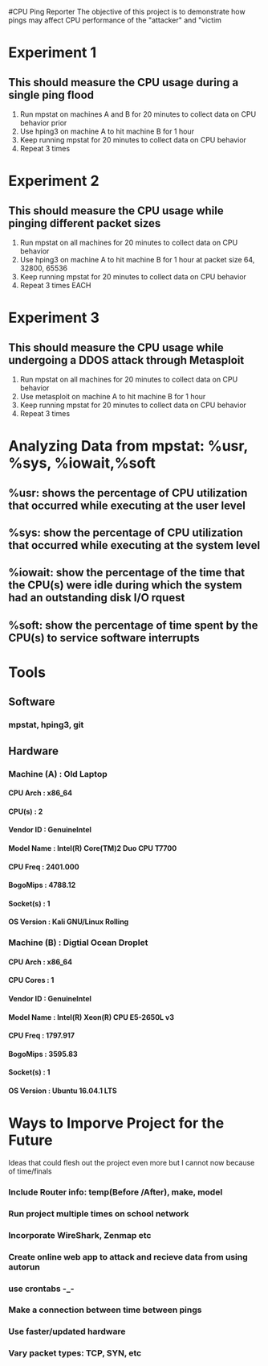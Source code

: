 #CPU Ping Reporter
The objective of this project is to demonstrate how pings may affect CPU performance of the "attacker" and "victim
# Experiment 1 
## This should measure the CPU usage during a single ping flood
1. Run mpstat on machines A and B for 20 minutes to collect data on CPU behavior prior
2. Use hping3 on machine A to hit machine B for 1 hour
3. Keep running mpstat for 20 minutes to collect data on CPU behavior
4. Repeat 3 times

# Experiment 2
## This should measure the CPU usage while pinging different packet sizes
1. Run mpstat on all machines for 20 minutes to collect data on CPU behavior
2. Use hping3 on machine A to hit machine B for 1 hour at packet size 64, 32800, 65536
3. Keep running mpstat for 20 minutes to collect data on CPU behavior
4. Repeat 3 times EACH

# Experiment 3
## This should measure the CPU usage while undergoing a DDOS attack through Metasploit
1. Run mpstat on all machines for 20 minutes to collect data on CPU behavior
2. Use metasploit on machine A to hit machine B for 1 hour
3. Keep running mpstat for 20 minutes to collect data on CPU behavior
4. Repeat 3 times

# Analyzing Data from mpstat: %usr, %sys, %iowait,%soft
## %usr: shows the percentage of CPU utilization that occurred while executing at the user level
## %sys: show the percentage of CPU utilization that occurred while executing at the system level
## %iowait: show the percentage of the time that the CPU(s) were idle during which the system had an outstanding disk I/O rquest 
## %soft: show the percentage of time spent by the CPU(s) to service software interrupts

# Tools 
## Software
### mpstat, hping3, git

## Hardware
### Machine (A)     : Old Laptop
#### CPU Arch       : x86_64
#### CPU(s)         : 2
#### Vendor ID      : GenuineIntel
#### Model Name     : Intel(R) Core(TM)2 Duo CPU T7700
#### CPU Freq       : 2401.000
#### BogoMips       : 4788.12
#### Socket(s)      : 1
#### OS Version     : Kali GNU/Linux Rolling

### Machine (B)     : Digtial Ocean Droplet
#### CPU Arch       : x86_64
#### CPU Cores      : 1
#### Vendor ID      : GenuineIntel
#### Model Name     : Intel(R) Xeon(R) CPU E5-2650L v3
#### CPU Freq       : 1797.917
#### BogoMips       : 3595.83
#### Socket(s)      : 1
#### OS Version     : Ubuntu 16.04.1 LTS

# Ways to Imporve Project for the Future
Ideas that could flesh out the project even more but I cannot now because of time/finals
### Include Router info: temp(Before /After), make, model
### Run project multiple times on school network
### Incorporate WireShark, Zenmap etc
### Create online web app to attack and recieve data from using autorun
### use crontabs -_-
### Make a connection between time between pings
### Use faster/updated hardware
### Vary packet types: TCP, SYN, etc
